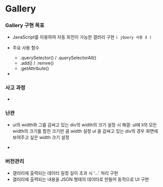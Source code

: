 # Gallery

### Gallery 구현 목표
- JavaScript를 이용하여 자동 회전이 가능한 갤러리 구현 `( jQuery 사용 X )`
- 주요 사용 함수
	- .querySelector() / .querySelectorAll()
	- .add() / .remve()
	- .getAttribute()

-

### 사고 과정

-

### 난관
- ui의 width와 그를 감싸고 있는 div의 width의 크기 설정 시
	해결: ul에 li의 모든 width의 크기를 합친 크기만 큼 width 설정
	        ul 을 감싸고 있는 div의 경우 화면에 보여주고 싶은 width 크기 설정

-

### 버전관리
- 갤러리에 출력되는 데이터 일정 길이 초과 시 '...' 처리 구현
- 갤러리에 출력되는 내용을 JSON 형태의 데이터로 만들어 동적으로 UI 구현
